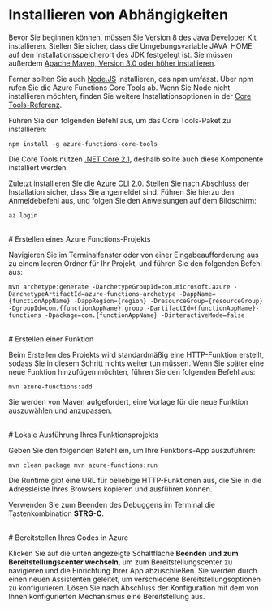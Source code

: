# Installieren von Abhängigkeiten

Bevor Sie beginnen können, müssen Sie [Version 8 des Java Developer Kit](https://go.microsoft.com/fwlink/?linkid=2016706) installieren. Stellen Sie sicher, dass die Umgebungsvariable JAVA\_HOME auf den Installationsspeicherort des JDK festgelegt ist. Sie müssen außerdem [Apache Maven, Version 3.0 oder höher installieren](https://go.microsoft.com/fwlink/?linkid=2016384).

Ferner sollten Sie auch [Node.JS](https://go.microsoft.com/fwlink/?linkid=2016195) installieren, das npm umfasst. Über npm rufen Sie die Azure Functions Core Tools ab. Wenn Sie Node nicht installieren möchten, finden Sie weitere Installationsoptionen in der [Core Tools-Referenz](https://go.microsoft.com/fwlink/?linkid=2016192).

Führen Sie den folgenden Befehl aus, um das Core Tools-Paket zu installieren:

``` npm install -g azure-functions-core-tools ```

Die Core Tools nutzen [.NET Core 2.1](https://go.microsoft.com/fwlink/?linkid=2016373), deshalb sollte auch diese Komponente installiert werden.

Zuletzt installieren Sie die [Azure CLI 2.0](https://go.microsoft.com/fwlink/?linkid=2016701). Stellen Sie nach Abschluss der Installation sicher, dass Sie angemeldet sind. Führen Sie hierzu den Anmeldebefehl aus, und folgen Sie den Anweisungen auf dem Bildschirm:

``` az login ```

<br/>
# Erstellen eines Azure Functions-Projekts

Navigieren Sie im Terminalfenster oder von einer Eingabeaufforderung aus zu einem leeren Ordner für Ihr Projekt, und führen Sie den folgenden Befehl aus:

``` mvn archetype:generate -DarchetypeGroupId=com.microsoft.azure -DarchetypeArtifactId=azure-functions-archetype -DappName={functionAppName} -DappRegion={region} -DresourceGroup={resourceGroup} -DgroupId=com.{functionAppName}.group -DartifactId={functionAppName}-functions -Dpackage=com.{functionAppName} -DinteractiveMode=false ```

<br/>
# Erstellen einer Funktion

Beim Erstellen des Projekts wird standardmäßig eine HTTP-Funktion erstellt, sodass Sie in diesem Schritt nichts weiter tun müssen. Wenn Sie später eine neue Funktion hinzufügen möchten, führen Sie den folgenden Befehl aus:

``` mvn azure-functions:add ```

Sie werden von Maven aufgefordert, eine Vorlage für die neue Funktion auszuwählen und anzupassen.

<br/>
# Lokale Ausführung Ihres Funktionsprojekts

Geben Sie den folgenden Befehl ein, um Ihre Funktions-App auszuführen:

``` mvn clean package mvn azure-functions:run ```

Die Runtime gibt eine URL für beliebige HTTP-Funktionen aus, die Sie in die Adressleiste Ihres Browsers kopieren und ausführen können.

Verwenden Sie zum Beenden des Debuggens im Terminal die Tastenkombination **STRG-C**.

<br/>
# Bereitstellen Ihres Codes in Azure

Klicken Sie auf die unten angezeigte Schaltfläche **Beenden und zum Bereitstellungscenter wechseln**, um zum Bereitstellungscenter zu navigieren und die Einrichtung Ihrer App abzuschließen. Sie werden durch einen neuen Assistenten geleitet, um verschiedene Bereitstellungsoptionen zu konfigurieren. Lösen Sie nach Abschluss der Konfiguration mit dem von Ihnen konfigurierten Mechanismus eine Bereitstellung aus.
